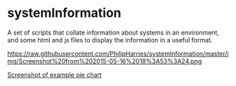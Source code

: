# systemInformation
A set of scripts that collate information about systems in an environment, and some html and js files to display the information in a useful format.

https://raw.githubusercontent.com/PhilipHarries/systemInformation/master/img/Screenshot%20from%202015-05-16%2018%3A53%3A24.png

[Screenshot of example pie chart](http://github.com/PhilipHarries/systeminformation/img/Screenshot%20from%202015-05-16%2018%3A53%3A24.png "Example pie chart")

